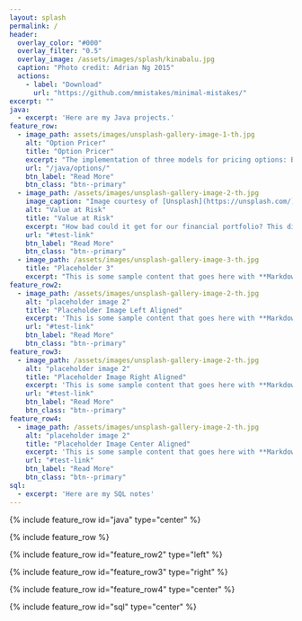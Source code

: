 ```yaml
---
layout: splash
permalink: /
header:
  overlay_color: "#000"
  overlay_filter: "0.5"
  overlay_image: /assets/images/splash/kinabalu.jpg
  caption: "Photo credit: Adrian Ng 2015"
  actions:
    - label: "Download"
      url: "https://github.com/mmistakes/minimal-mistakes/"           
excerpt: ""
java: 
  - excerpt: 'Here are my Java projects.'
feature_row:
  - image_path: assets/images/unsplash-gallery-image-1-th.jpg
    alt: "Option Pricer"
    title: "Option Pricer"
    excerpt: "The implementation of three models for pricing options: Binomial Trees, Monte Carlo simulation, and Black Scholes equations"
    url: "/java/options/"
    btn_label: "Read More"
    btn_class: "btn--primary"    
  - image_path: /assets/images/unsplash-gallery-image-2-th.jpg
    image_caption: "Image courtesy of [Unsplash](https://unsplash.com/)"
    alt: "Value at Risk"
    title: "Value at Risk"
    excerpt: "How bad could it get for our financial portfolio? This dissertation project looks at a number of ways of estimating VaR."
    url: "#test-link"
    btn_label: "Read More"
    btn_class: "btn--primary"
  - image_path: /assets/images/unsplash-gallery-image-3-th.jpg
    title: "Placeholder 3"
    excerpt: "This is some sample content that goes here with **Markdown** formatting."
feature_row2:
  - image_path: /assets/images/unsplash-gallery-image-2-th.jpg
    alt: "placeholder image 2"
    title: "Placeholder Image Left Aligned"
    excerpt: 'This is some sample content that goes here with **Markdown** formatting. Left aligned with `type="left"`'
    url: "#test-link"
    btn_label: "Read More"
    btn_class: "btn--primary"
feature_row3:
  - image_path: /assets/images/unsplash-gallery-image-2-th.jpg
    alt: "placeholder image 2"
    title: "Placeholder Image Right Aligned"
    excerpt: 'This is some sample content that goes here with **Markdown** formatting. Right aligned with `type="right"`'
    url: "#test-link"
    btn_label: "Read More"
    btn_class: "btn--primary"
feature_row4:
  - image_path: /assets/images/unsplash-gallery-image-2-th.jpg
    alt: "placeholder image 2"
    title: "Placeholder Image Center Aligned"
    excerpt: 'This is some sample content that goes here with **Markdown** formatting. Centered with `type="center"`'
    url: "#test-link"
    btn_label: "Read More"
    btn_class: "btn--primary"
sql:
  - excerpt: 'Here are my SQL notes'    
---
```


{% include feature_row id="java" type="center" %}

{% include feature_row %}

{% include feature_row id="feature_row2" type="left" %}

{% include feature_row id="feature_row3" type="right" %}

{% include feature_row id="feature_row4" type="center" %}

{% include feature_row id="sql" type="center" %}